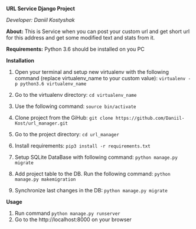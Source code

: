 **URL Service Django Project**

_Developer: Daniil Kostyshak_

**About:** This is Service when you can post your custom url  and get short url for this address and 
get some modified text and stats from it.

**Requirements:** Python 3.6 should be installed on you PC

**Installation**
1) Open your terminal and setup 
new virtualenv with the following command 
(replace virtualenv_name to your custom value): `virtualenv -p python3.6 virtualenv_name`

2) Go to the virtualenv directory: `cd virtualenv_name`

3) Use the following command: `source bin/activate`

4) Clone project from the GiHub: `git clone https://github.com/Daniil-Kost/url_manager.git`

5) Go to the project directory: `cd url_manager`

6) Install requirements: `pip3 install -r requirements.txt`

7) Setup SQLite DataBase with following command: `python manage.py migrate`

8) Add project table to the DB. Run the following command: `python manage.py makemigration`

9) Synchronize last changes in the DB:  `python manage.py migrate`

**Usage**

1) Run command `python manage.py runserver`
2) Go to the http://localhost:8000 on your browser